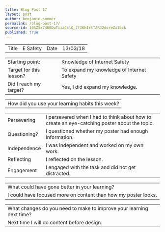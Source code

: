 ```yaml
---
title: Blog Post 17
layout: post
author: benjamin.sommer
permalink: /blog-post-17/
source-id: 10SZ5x74UBDwTiiaCclQ_7fIKhIrtTARJ2doreZx1bck
published: true
---
```

<table>
  <tr>
    <td>Title</td>
    <td>E Safety</td>
    <td>Date</td>
    <td>13/03/18</td>
  </tr>
</table>


<table>
  <tr>
    <td>Starting point:</td>
    <td>Knowledge of Internet Safety</td>
  </tr>
  <tr>
    <td>Target for this lesson?</td>
    <td>To expand my knowledge of Internet Safety</td>
  </tr>
  <tr>
    <td>Did I reach my target? </td>
    <td>Yes, I did expand my knowledge.</td>
  </tr>
</table>


<table>
  <tr>
    <td>How did you use your learning habits this week?</td>
  </tr>
</table>


<table>
  <tr>
    <td>Persevering</td>
    <td>I persevered when I had to think about how to create an eye-catching poster about the topic.</td>
  </tr>
  <tr>
    <td>Questioning?</td>
    <td>I questioned whether my poster had enough information.</td>
  </tr>
  <tr>
    <td>Independence</td>
    <td>I was independent and worked on my own work.</td>
  </tr>
  <tr>
    <td>Reflecting</td>
    <td>I reflected on the lesson.</td>
  </tr>
  <tr>
    <td>Engagement</td>
    <td>I engaged with the task and did not get distracted.</td>
  </tr>
</table>


<table>
  <tr>
    <td>What could have gone better in your learning?</td>
  </tr>
  <tr>
    <td>I could have focused more on content than how my poster looks.</td>
  </tr>
</table>


<table>
  <tr>
    <td>What changes do you need to make to improve your learning next time?</td>
  </tr>
  <tr>
    <td>Next time I will do content before design.</td>
  </tr>
</table>


